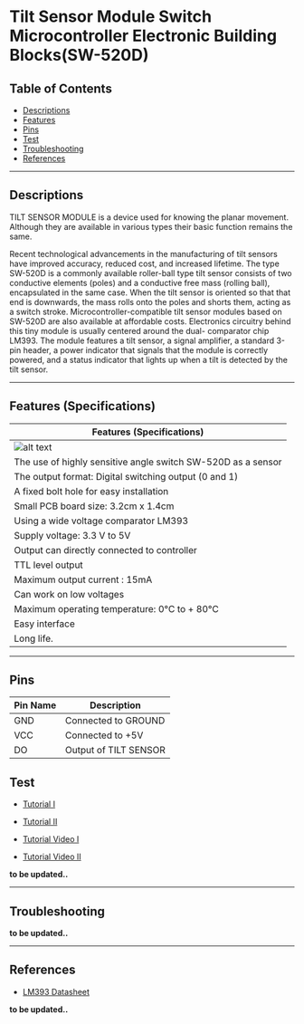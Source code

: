 # Tilt Sensor Module Switch Microcontroller Electronic Building Blocks(SW-520D)

## Table of Contents

-   [Descriptions](#descriptions)
-   [Features](#features)
-   [Pins](#pins)
-   [Test](#test-code)
-   [Troubleshooting](#troubleshooting)
-   [References](#references)

---

## Descriptions

TILT SENSOR MODULE is a device used for knowing the planar movement. Although they are available in various types their basic function remains the same.

Recent technological advancements in the manufacturing of tilt sensors have improved accuracy,
reduced cost, and increased lifetime. The type SW-520D is a commonly available roller-ball type tilt
sensor consists of two conductive elements (poles) and a conductive free mass (rolling ball),
encapsulated in the same case. When the tilt sensor is oriented so that that end is downwards, the
mass rolls onto the poles and shorts them, acting as a switch stroke. Microcontroller-compatible tilt
sensor modules based on SW-520D are also available at affordable costs.
Electronics circuitry behind this tiny module is usually centered around the dual- comparator chip
LM393. The module features a tilt sensor, a signal amplifier, a standard 3-pin header, a power indicator
that signals that the module is correctly powered, and a status indicator that lights up when a tilt is
detected by the tilt sensor.

---

## Features (Specifications)

| Features (Specifications)                                    |
| ------------------------------------------------------------ |
| ![alt text](https://bit.ly/31iFOPU 'tilt sensor')            |
| The use of highly sensitive angle switch SW-520D as a sensor |
| The output format: Digital switching output (0 and 1)        |
| A fixed bolt hole for easy installation                      |
| Small PCB board size: 3.2cm x 1.4cm                          |
| Using a wide voltage comparator LM393                        |
| Supply voltage: 3.3 V to 5V                                  |
| Output can directly connected to controller                  |
| TTL level output                                             |
| Maximum output current : 15mA                                |
| Can work on low voltages                                     |
| Maximum operating temperature: 0°C to + 80°C                 |
| Easy interface                                               |
| Long life.                                                   |

---

## Pins

| Pin Name | Description           |
| -------- | --------------------- |
| GND      | Connected to GROUND   |
| VCC      | Connected to +5V      |
| DO       | Output of TILT SENSOR |

## Test

-   [Tutorial I](https://osoyoo.com/2017/07/31/arduino-lesson-tilt-sensor-module/)
-   [Tutorial II](https://www.electroschematics.com/arduino-tilt-sensor-experiment/)

-   [Tutorial Video I](https://youtu.be/46Z-6MVxKnc)
-   [Tutorial Video II](https://youtu.be/7nJ0hSR6NIc)

**to be updated..**

---

## Troubleshooting

**to be updated..**

---

## References

-   [LM393 Datasheet](https://bit.ly/2PngwO8)

**to be updated..**
